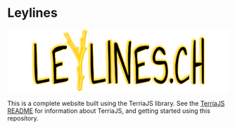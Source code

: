 Leylines
========

![Leylines logo](leylines-logo.png "Leylines logo")

This is a complete website built using the TerriaJS library. See the [TerriaJS README](https://github.com/TerriaJS/TerriaJS) for information about TerriaJS, and getting started using this repository.
